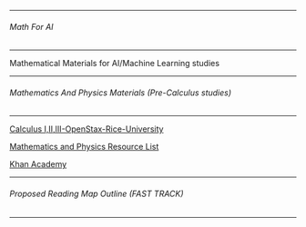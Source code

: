 ------------------
###### Math For AI
-------------------

Mathematical Materials for AI/Machine Learning studies

------------------
###### Mathematics  And Physics Materials (Pre-Calculus studies)
---------------------

[Calculus I,II,III-OpenStax-Rice-University](https://cnx.org/)

[Mathematics and Physics Resource List](http://math.ucr.edu/home/baez/books.html#statistical_mechanics)

[Khan Academy](https://www.khanacademy.org/signup)

------------------
###### Proposed Reading Map Outline (FAST TRACK)
---------------------
